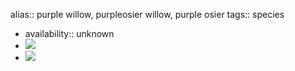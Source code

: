 alias:: purple willow, purpleosier willow, purple osier
tags:: species

- availability:: unknown
- ![](https://peach-geographical-bat-397.mypinata.cloud/ipfs/QmefFq1wAXM4HUghqPdSspmWFx37vx75S7j6b6NKx5eAib)
- ![](https://peach-geographical-bat-397.mypinata.cloud/ipfs/Qmaj7vj8BQ9wcyv76re7oTmNxhJwqe4b771WiHJiUQadAD)